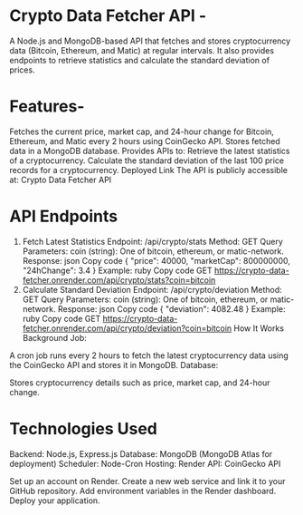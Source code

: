 # Crypto Data Fetcher API -
A Node.js and MongoDB-based API that fetches and stores cryptocurrency data (Bitcoin, Ethereum, and Matic) at regular intervals. It also provides endpoints to retrieve statistics and calculate the standard deviation of prices.

# Features-
Fetches the current price, market cap, and 24-hour change for Bitcoin, Ethereum, and Matic every 2 hours using CoinGecko API.
Stores fetched data in a MongoDB database.
Provides APIs to:
Retrieve the latest statistics of a cryptocurrency.
Calculate the standard deviation of the last 100 price records for a cryptocurrency.
Deployed Link
The API is publicly accessible at:
Crypto Data Fetcher API

# API Endpoints
1. Fetch Latest Statistics
Endpoint: /api/crypto/stats
Method: GET
Query Parameters:
coin (string): One of bitcoin, ethereum, or matic-network.
Response:
json
Copy code
{
    "price": 40000,
    "marketCap": 800000000,
    "24hChange": 3.4
}
Example:
ruby
Copy code
GET https://crypto-data-fetcher.onrender.com/api/crypto/stats?coin=bitcoin
2. Calculate Standard Deviation
Endpoint: /api/crypto/deviation
Method: GET
Query Parameters:
coin (string): One of bitcoin, ethereum, or matic-network.
Response:
json
Copy code
{
    "deviation": 4082.48
}
Example:
ruby
Copy code
GET https://crypto-data-fetcher.onrender.com/api/crypto/deviation?coin=bitcoin
How It Works
Background Job:

A cron job runs every 2 hours to fetch the latest cryptocurrency data using the CoinGecko API and stores it in MongoDB.
Database:

Stores cryptocurrency details such as price, market cap, and 24-hour change.


# Technologies Used
Backend: Node.js, Express.js
Database: MongoDB (MongoDB Atlas for deployment)
Scheduler: Node-Cron
Hosting: Render
API: CoinGecko API



Set up an account on Render.
Create a new web service and link it to your GitHub repository.
Add environment variables in the Render dashboard.
Deploy your application.

